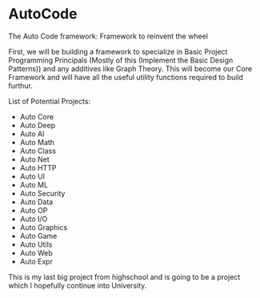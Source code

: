 # AutoCode
The Auto Code framework: Framework to reinvent the wheel

First, we will be building a framework to specialize in Basic Project Programming Principals (Mostly of this (Implement the Basic Design Patterns)) and any additives like Graph Theory. This will become our Core Framework and will have all the useful utility functions required to build furthur.

List of Potential Projects:
 - Auto Core
 - Auto Deep
 - Auto AI
 - Auto Math
 - Auto Class
 - Auto Net
 - Auto HTTP
 - Auto UI
 - Auto ML
 - Auto Security
 - Auto Data
 - Auto OP
 - Auto I/O
 - Auto Graphics
 - Auto Game
 - Auto Utils
 - Auto Web
 - Auto Expr
 
 
This is my last big project from highschool and is going to be a project which I hopefully continue into University.
